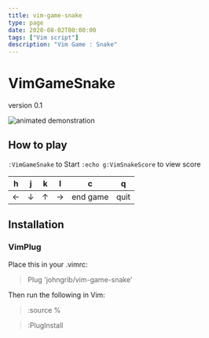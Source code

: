 ```yaml
---
title: vim-game-snake
type: page
date: 2020-08-02T00:00:00
tags: ["Vim script"]
description: "Vim Game : Snake"
---
```


# VimGameSnake

version 0.1

![animated demonstration](https://cloud.githubusercontent.com/assets/1855714/25851103/5c40d8c2-34ff-11e7-93b2-e161d973e4c8.gif)

## How to play

`:VimGameSnake` to Start
`:echo g:VimSnakeScore` to view score

| h   | j   | k   | l   | c        | q    |
| --- | --- | --- | --- | -------- | ---- |
| ←   | ↓   | ↑   | →   | end game | quit |

## Installation

### VimPlug

Place this in your .vimrc:

> Plug 'johngrib/vim-game-snake'

Then run the following in Vim:

> :source %

> :PlugInstall
